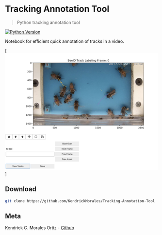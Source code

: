 # Tracking Annotation Tool
> Python tracking annotation tool

[![Python Version][python-image]][python-url]


Notebook for efficient quick annotation of tracks in a video.

[![Tool Screenshot][tool-image]]

## Download
```sh
git clone https://github.com/KendrickMorales/Tracking-Annotation-Tool
```

## Meta
Kendrick G. Morales Ortiz - [Github](https://github.com/KendrickMorales)


<!-- Markdown link & img dfn's -->
[python-url]: https://www.python.org/downloads/
[python-image]: https://upload.wikimedia.org/wikipedia/commons/a/a5/Blue_Python_3.8_Shield_Badge.svg
[tool-image]: tracking_tool.png
[bookera-url]: https://github.com/Bookera-App

